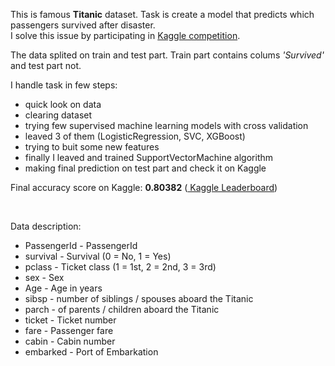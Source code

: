 This is famous **Titanic** dataset. Task is create a model that predicts which passengers survived after disaster. <br>
I solve this issue by participating in [Kaggle competition](https://www.kaggle.com/c/titanic/overview).

The data splited on train and test part. Train part contains colums _'Survived'_ and test part not. 

I handle task in few steps:
  - quick look on data
  - clearing dataset 
  - trying few supervised machine learning models with cross validation
  - leaved 3 of them (LogisticRegression, SVC, XGBoost) 
  - trying to buit some new features
  - finally I leaved and trained SupportVectorMachine algorithm
  - making final prediction on test part and check it on Kaggle

Final accuracy score on Kaggle: **0.80382** ([ Kaggle Leaderboard](https://www.kaggle.com/c/titanic/leaderboard#score))

<br>

Data description:
  - PassengerId - PassengerId
  - survival -	Survival	(0 = No, 1 = Yes)
  - pclass - 	Ticket class	(1 = 1st, 2 = 2nd, 3 = 3rd)
  - sex -	Sex	
  - Age -	Age in years	
  - sibsp -	number of siblings / spouses aboard the Titanic	
  - parch - of parents / children aboard the Titanic	
  - ticket -	Ticket number	
  - fare -	Passenger fare	
  - cabin -	Cabin number	
  - embarked - 	Port of Embarkation

